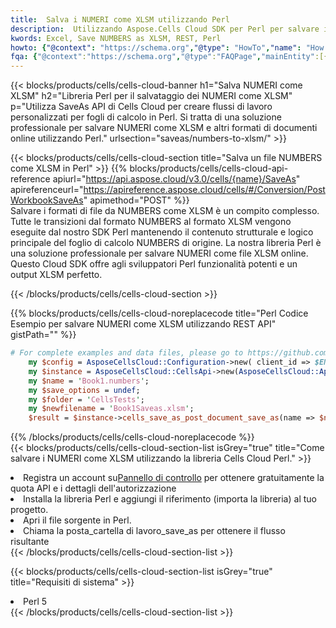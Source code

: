 ```yaml
---
title:  Salva i NUMERI come XLSM utilizzando Perl
description:  Utilizzando Aspose.Cells Cloud SDK per Perl per salvare il file in formato NUMBERS come file in formato XLSM.
kwords: Excel, Save NUMBERS as XLSM, REST, Perl
howto: {"@context": "https://schema.org","@type": "HowTo","name": "How to save NUMBERS as XLSM using the Cells Cloud Perl library.","description": "How to save NUMBERS as XLSM using the Cells Cloud Perl library.","image": {"@type": "ImageObject"},"url": "/perl/saveas/numbers-to-xlsm/","step": [{ "@type": "HowToStep","name": "How to save NUMBERS as XLSM using the Cells Cloud Perl library. step 1", "image": {"@type": "ImageObject",},"url": "/perl/saveas/numbers-to-xlsm/","text": "Register an account at <a href='https://dashboard.aspose.cloud/'>Dashboard</a> to get free API quota & authorization details",},{ "@type": "HowToStep","name": "How to save NUMBERS as XLSM using the Cells Cloud Perl library. step 1", "image": {"@type": "ImageObject",},"url": "/perl/saveas/numbers-to-xlsm/","text": "Install Perl library and add the reference (import the library) to your project.",},{ "@type": "HowToStep","name": "How to save NUMBERS as XLSM using the Cells Cloud Perl library. step 1", "image": {"@type": "ImageObject",},"url": "/perl/saveas/numbers-to-xlsm/","text": "Open the source file in Perl.",},{ "@type": "HowToStep","name": "How to save NUMBERS as XLSM using the Cells Cloud Perl library. step 1", "image": {"@type": "ImageObject",},"url": "/perl/saveas/numbers-to-xlsm/","text": "Call post_workbook_save_as method to get the resultant stream",}, ],"supply": {"@type": "HowToSupply","name": "document"},"tool": [{"@type": "HowToTool","name": "VIM, Visual Studio Code, Eclipse"},{"@type": "HowToTool","name": "Aspose Cells"}],"totalTime": "PT6M"}
fqa: {"@context":"https://schema.org","@type":"FAQPage","mainEntity":[{"@type":"Question","name":"Why save file as other formats file in C# using REST API?","acceptedAnswer":{"@type":"Answer","text":"Documents are encoded in many ways, and some files may be incompatible with the software you use. To open and read such files, just save them as appropriate file formats.<br/><ol><li>Install .NET SDK and add the reference (import the library) to your project.</li><li>Open the source file in C# using REST API.</li><li>Call the PostWorkbookSaveAsRequest() method, passing an output filename with required extension.</li><li>Get the result of save as a separate file.</li></ol>"}},{"@type":"Question","name":"What file formats can I save as with your C# library?","acceptedAnswer":{"@type":"Answer","text":"We support a variety of file formats for conversion using .NET library, including XLSX, Excel, xls , PDF, CSV, HTML, Markdown, XML, PNG, JPG, TIFF, Json, TXT and many more."}},{"@type":"Question","name":"What is the maximum allowed file size for conversion using this .NET library?","acceptedAnswer":{"@type":"Answer","text":"There are no file size limits for format conversions using .NET library."}}]}
---
```

{{< blocks/products/cells/cells-cloud-banner h1="Salva NUMERI come XLSM" h2="Libreria Perl per il salvataggio dei NUMERI come XLSM" p="Utilizza SaveAs API di Cells Cloud per creare flussi di lavoro personalizzati per fogli di calcolo in Perl. Si tratta di una soluzione professionale per salvare NUMERI come XLSM e altri formati di documenti online utilizzando Perl." urlsection="saveas/numbers-to-xlsm/" >}}

{{< blocks/products/cells/cells-cloud-section title="Salva un file NUMBERS come XLSM in Perl" >}}
{{% blocks/products/cells/cells-cloud-api-reference apiurl="https://api.aspose.cloud/v3.0/cells/{name}/SaveAs" apireferenceurl="https://apireference.aspose.cloud/cells/#/Conversion/PostWorkbookSaveAs" apimethod="POST" %}}
<br/>
Salvare i formati di file da NUMBERS come XLSM è un compito complesso. Tutte le transizioni dal formato NUMBERS al formato XLSM vengono eseguite dal nostro SDK Perl mantenendo il contenuto strutturale e logico principale del foglio di calcolo NUMBERS di origine. La nostra libreria Perl è una soluzione professionale per salvare NUMERI come file XLSM online. Questo Cloud SDK offre agli sviluppatori Perl funzionalità potenti e un output XLSM perfetto.

{{< /blocks/products/cells/cells-cloud-section >}}

{{% blocks/products/cells/cells-cloud-noreplacecode title="Perl Codice Esempio per salvare NUMERI come XLSM utilizzando REST API" gistPath="" %}}
  
```perl
# For complete examples and data files, please go to https://github.com/aspose-cells-cloud/aspose-cells-cloud-perl/
    my $config = AsposeCellsCloud::Configuration->new( client_id => $ENV{'ProductClientId'}, client_secret => $ENV{'ProductClientSecret'});
    my $instance = AsposeCellsCloud::CellsApi->new(AsposeCellsCloud::ApiClient->new( $config));
    my $name = 'Book1.numbers';
    my $save_options = undef;
    my $folder = 'CellsTests';
    my $newfilename = 'Book1Saveas.xlsm';
    $result = $instance->cells_save_as_post_document_save_as(name => $name,save_options => $save_options, newfilename => $newfilename, folder => $folder);
```
  
{{% /blocks/products/cells/cells-cloud-noreplacecode %}}
<br/>
{{< blocks/products/cells/cells-cloud-section-list isGrey="true" title="Come salvare i NUMERI come XLSM utilizzando la libreria Cells Cloud Perl." >}}
<li> Registra un account su<a href="https://dashboard.aspose.cloud/">Pannello di controllo</a> per ottenere gratuitamente la quota API e i dettagli dell'autorizzazione</li>
<li>Installa la libreria Perl e aggiungi il riferimento (importa la libreria) al tuo progetto.</li>
<li>Apri il file sorgente in Perl.</li>
<li>Chiama la posta_cartella di lavoro_save_as per ottenere il flusso risultante</li>
{{< /blocks/products/cells/cells-cloud-section-list >}}

{{< blocks/products/cells/cells-cloud-section-list isGrey="true" title="Requisiti di sistema" >}}
<li>Perl 5</li>
{{< /blocks/products/cells/cells-cloud-section-list >}}

